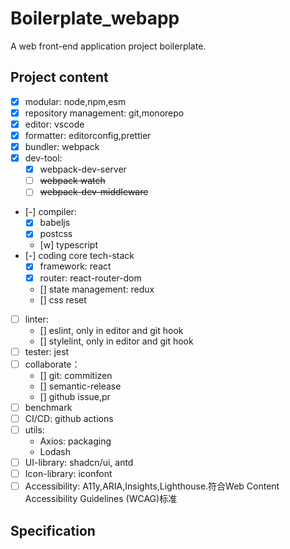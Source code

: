 # Boilerplate_webapp

A web front-end application project boilerplate.

## Project content

- [x] modular: node,npm,esm
- [x] repository management: git,monorepo
- [x] editor: vscode
- [x] formatter: editorconfig,prettier
- [x] bundler: webpack
- [x] dev-tool:
  - [x] webpack-dev-server
  - [ ] ~~webpack watch~~
  - [ ] ~~webpack-dev-middleware~~
- [-] compiler:
  - [x] babeljs
  - [x] postcss
  - [w] typescript
- [-] coding core tech-stack
  - [x] framework: react
  - [x] router: react-router-dom
  - [] state management: redux
  - [] css reset
- [ ] linter:
  - [] eslint, only in editor and git hook
  - [] stylelint, only in editor and git hook
- [ ] tester: jest
- [ ] collaborate：
  - [] git: commitizen
  - [] semantic-release
  - [] github issue,pr
- [ ] benchmark
- [ ] CI/CD: github actions
- [ ] utils:
  - Axios: packaging
  - Lodash
- [ ] UI-library: shadcn/ui, antd
- [ ] Icon-library: iconfont
- [ ] Accessibility: A11y,ARIA,Insights,Lighthouse.符合Web Content Accessibility Guidelines (WCAG)标准

## Specification
